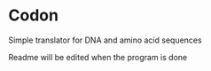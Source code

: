 # Codon
Simple translator for DNA and amino acid sequences

Readme will be edited when the program is done

